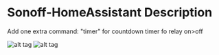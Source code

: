 # Sonoff-HomeAssistant Description

Add one extra command: "timer" for countdown timer fo relay on>off

![alt tag](https://github.com/zpukr/Sonoff-HomeAssistant/blob/master/Screenshot_1.gif)
![alt tag](https://github.com/zpukr/Sonoff-HomeAssistant/blob/master/Screenshot_2.gif)
